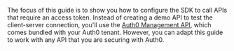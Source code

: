 <!-- markdownlint-disable MD041 -->

The focus of this guide is to show you how to configure the SDK to call APIs that require an access token. Instead of creating a demo API to test the client-server connection, you'll use the [Auth0 Management API](https://auth0.com/docs/api#management-api), which comes bundled with your Auth0 tenant. However, you can adapt this guide to work with any API that you are securing with Auth0.
